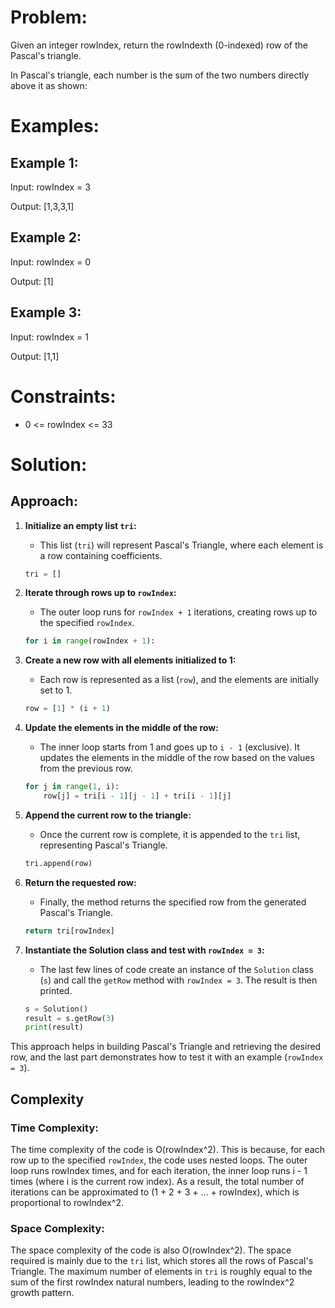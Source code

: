 # **Problem:**
Given an integer rowIndex, return the rowIndexth (0-indexed) row of the Pascal's triangle.

In Pascal's triangle, each number is the sum of the two numbers directly above it as shown:

# **Examples:**
## Example 1:

Input: rowIndex = 3

Output: [1,3,3,1]

## Example 2:

Input: rowIndex = 0

Output: [1]

## Example 3:

Input: rowIndex = 1

Output: [1,1]
 

# **Constraints:**

- 0 <= rowIndex <= 33

# **Solution:**

## Approach:
1. **Initialize an empty list `tri`:**
   - This list (`tri`) will represent Pascal's Triangle, where each element is a row containing coefficients.

    ```python
    tri = []
    ```

2. **Iterate through rows up to `rowIndex`:**
   - The outer loop runs for `rowIndex + 1` iterations, creating rows up to the specified `rowIndex`.

    ```python
    for i in range(rowIndex + 1):
    ```

3. **Create a new row with all elements initialized to 1:**
   - Each row is represented as a list (`row`), and the elements are initially set to 1.

    ```python
    row = [1] * (i + 1)
    ```

4. **Update the elements in the middle of the row:**
   - The inner loop starts from 1 and goes up to `i - 1` (exclusive). It updates the elements in the middle of the row based on the values from the previous row.

    ```python
    for j in range(1, i):
        row[j] = tri[i - 1][j - 1] + tri[i - 1][j]
    ```

5. **Append the current row to the triangle:**
   - Once the current row is complete, it is appended to the `tri` list, representing Pascal's Triangle.

    ```python
    tri.append(row)
    ```

6. **Return the requested row:**
   - Finally, the method returns the specified row from the generated Pascal's Triangle.

    ```python
    return tri[rowIndex]
    ```

7. **Instantiate the Solution class and test with `rowIndex = 3`:**
   - The last few lines of code create an instance of the `Solution` class (`s`) and call the `getRow` method with `rowIndex = 3`. The result is then printed.

    ```python
    s = Solution()
    result = s.getRow(3)
    print(result)
    ```

This approach helps in building Pascal's Triangle and retrieving the desired row, and the last part demonstrates how to test it with an example (`rowIndex = 3`).

## Complexity

### Time Complexity:

The time complexity of the code is O(rowIndex^2). This is because, for each row up to the specified `rowIndex`, the code uses nested loops. The outer loop runs rowIndex times, and for each iteration, the inner loop runs i - 1 times (where i is the current row index). As a result, the total number of iterations can be approximated to (1 + 2 + 3 + ... + rowIndex), which is proportional to rowIndex^2.

### Space Complexity:

The space complexity of the code is also O(rowIndex^2). The space required is mainly due to the `tri` list, which stores all the rows of Pascal's Triangle. The maximum number of elements in `tri` is roughly equal to the sum of the first rowIndex natural numbers, leading to the rowIndex^2 growth pattern.


